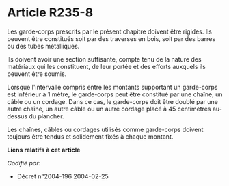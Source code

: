 # Article R235-8

Les garde-corps prescrits par le présent chapitre doivent être rigides. Ils peuvent être constitués soit par des traverses en
bois, soit par des barres ou des tubes métalliques.

Ils doivent avoir une section suffisante, compte tenu de la nature des matériaux qui les constituent, de leur portée et des
efforts auxquels ils peuvent être soumis.

Lorsque l'intervalle compris entre les montants supportant un garde-corps est inférieur à 1 mètre, le garde-corps peut être
constitué par une chaîne, un câble ou un cordage. Dans ce cas, le garde-corps doit être doublé par une autre chaîne, un autre
câble ou un autre cordage placé à 45 centimètres au-dessus du plancher.

Les chaînes, câbles ou cordages utilisés comme garde-corps doivent toujours être tendus et solidement fixés à chaque montant.

**Liens relatifs à cet article**

_Codifié par_:

  - Décret n°2004-196 2004-02-25
